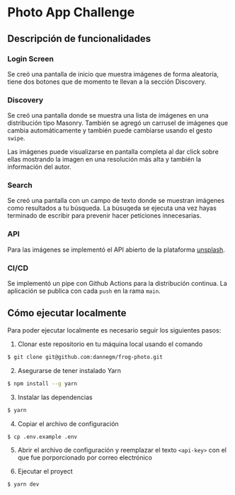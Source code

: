 # Photo App Challenge

## Descripción de funcionalidades

### Login Screen

Se creó una pantalla de inicio que muestra imágenes de forma aleatoría, tiene dos botones que de momento te llevan a la sección Discovery.

### Discovery

Se creó una pantalla donde se muestra una lista de imágenes en una distribución tipo Masonry. También se agregó un carrusel de imágenes que cambia automáticamente y también puede cambiarse usando el gesto `swipe`.

Las imágenes puede visualizarse en pantalla completa al dar click sobre ellas mostrando la imagen en una resolución más alta y también la información del autor.

### Search

Se creó una pantalla con un campo de texto donde se muestran imágenes como resultados a tu búsqueda. La búsuqeda se ejecuta una vez hayas terminado de escribir para prevenir hacer peticiones innecesarias.

### API

Para las imágenes se implementó el API abierto de la plataforma [unsplash](https://unsplash.com/).

### CI/CD

Se implementó un pipe con Github Actions para la distribución continua. La aplicación se publica con cada `push` en la rama `main`.

## Cómo ejecutar localmente

Para poder ejecutar localmente es necesario seguir los siguientes pasos:

1. Clonar este repositorio en tu máquina local usando el comando

```bash
$ git clone git@github.com:dannegm/frog-photo.git
```

2. Asegurarse de tener instalado Yarn

```bash
$ npm install --g yarn
```

3. Instalar las dependencias

```bash
$ yarn
```

4. Copiar el archivo de configuración

```bash
$ cp .env.example .env
```

5. Abrir el archivo de configuración y reemplazar el texto `<api-key>` con el que fue porporcionado por correo electrónico

6. Ejecutar el proyect

```
$ yarn dev
```

